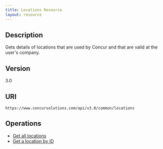 ```yaml
---
title: Locations Resource 
layout: resource
---
```


## Description

Gets details of locations that are used by Concur and that are valid at the user's company.

## Version

3.0

## URI

`https://www.concursolutions.com/api/v3.0/common/locations`

## Operations

* [Get all locations][1]
* [Get a location by ID][1]

[1]: http://concur.github.io/developer.concur.com/api-reference/common/locations/locations-resource-get
